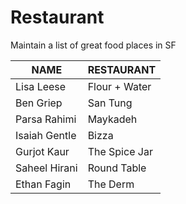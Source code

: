 # Restaurant
Maintain a list of great food places in SF

 NAME | RESTAURANT
---|---
Lisa Leese | Flour + Water
Ben Griep | San Tung
Parsa Rahimi | Maykadeh
Isaiah Gentle | Bizza
Gurjot Kaur | The Spice Jar
Saheel Hirani | Round Table
Ethan Fagin | The Derm
